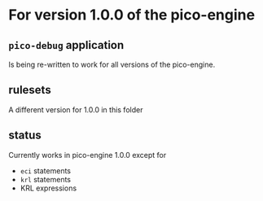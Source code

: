 # For version 1.0.0 of the pico-engine

## `pico-debug` application

Is being re-written to work for all versions of the pico-engine.

## rulesets

A different version for 1.0.0 in this folder

## status

Currently works in pico-engine 1.0.0 except for

- `eci` statements
- `krl` statements
- KRL expressions

